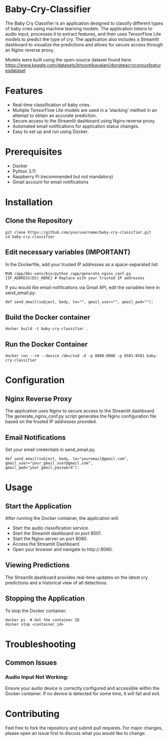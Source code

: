 # Baby-Cry-Classifier
The Baby Cry Classifier is an application designed to classify different types of baby cries using machine learning models. The application listens to audio input, processes it to extract features, and then uses TensorFlow Lite models to predict the type of cry. The application also includes a Streamlit dashboard to visualize the predictions and allows for secure access through an Nginx reverse proxy.  

Models were built using the open-source dataset found here: https://www.kaggle.com/datasets/bhoomikavalani/donateacrycorpusfeaturesdataset  

# Features
- Real-time classification of baby cries.
- Multiple TensorFlow Lite models are used in a 'stacking' method in an attempt to obtain an accurate prediction.
- Secure access to the Streamlit dashboard using Nginx reverse proxy.
- Automated email notifications for application status changes.
- Easy to set up and run using Docker.  

# Prerequisites
- Docker
- Python 3.11
- Raspberry Pi (recommended but not mandatory)
- Gmail account for email notifications  

# Installation
## Clone the Repository
```
git clone https://github.com/yourusername/baby-cry-classifier.git  
cd baby-cry-classifier
``` 

## Edit necessary variables (IMPORTANT)
In the Dockerfile, add your trusted IP addresses as a space-separated list:  
```
RUN /app/bbc-venv/bin/python /app/generate_nginx_conf.py {IP_ADDRESS(ES)_HERE} # Replace with your trusted IP addresses
```

If you would like email notifications via Gmail API, edit the variables here in send_email.py:  
```
def send_email(subject, body, to="", gmail_user="", gmail_pwd=""):
```

## Build the Docker container
```
docker build -t baby-cry-classifier .
```

## Run the Docker Container
```
docker run --rm --device /dev/snd -d -p 8080:8080 -p 8501:8501 baby-cry-classifier
```

# Configuration
## Nginx Reverse Proxy
The application uses Nginx to secure access to the Streamlit dashboard. The generate_nginx_conf.py script generates the Nginx configuration file based on the trusted IP addresses provided.  

## Email Notifications
Set your email credentials in send_email.py.  
```
def send_email(subject, body, to="youremail@gmail.com", gmail_user="your_gmail_user@gmail.com", gmail_pwd="your_gmail_password"):
```

# Usage
## Start the Application
After running the Docker container, the application will:  

- Start the audio classification service.
- Start the Streamlit dashboard on port 8501.
- Start the Nginx server on port 8080.
- Access the Streamlit Dashboard
- Open your browser and navigate to http://<your-host-ip>:8080.  

## Viewing Predictions
The Streamlit dashboard provides real-time updates on the latest cry predictions and a historical view of all detections.  

## Stopping the Application
To stop the Docker container:  
```
docker ps  # Get the container ID  
docker stop <container_id>
```

# Troubleshooting
## Common Issues
### Audio Input Not Working:
Ensure your audio device is correctly configured and accessible within the Docker container. If no device is detected for some time, it will fail and exit.  

# Contributing
Feel free to fork the repository and submit pull requests. For major changes, please open an issue first to discuss what you would like to change.
